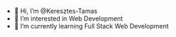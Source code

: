 - 👋 Hi, I’m @Keresztes-Tamas
- 👀 I’m interested in Web Development
- 🌱 I’m currently learning Full Stack Web Development

<!---
Keresztes-Tamas/Keresztes-Tamas is a ✨ special ✨ repository because its `README.md` (this file) appears on your GitHub profile.
You can click the Preview link to take a look at your changes.
--->
